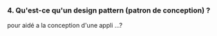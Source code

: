 ### 4. Qu'est-ce qu'un design pattern (patron de conception) ?

pour aidé a la conception d'une appli ...?
